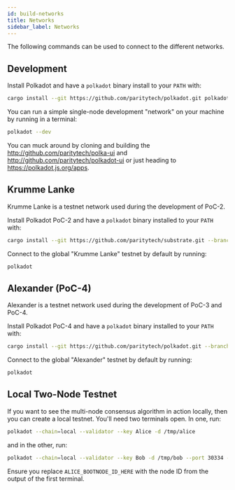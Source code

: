 ```yaml
---
id: build-networks
title: Networks
sidebar_label: Networks
---
```


The following commands can be used to connect to the different networks.

## Development

Install Polkadot and have a `polkadot` binary install to your `PATH` with:

```bash
cargo install --git https://github.com/paritytech/polkadot.git polkadot
```

You can run a simple single-node development "network" on your machine by running in a terminal:

```bash
polkadot --dev
```

You can muck around by cloning and building the http://github.com/paritytech/polka-ui and http://github.com/paritytech/polkadot-ui or just heading to https://polkadot.js.org/apps.

## Krumme Lanke

Krumme Lanke is a testnet network used during the development of PoC-2.

Install Polkadot PoC-2 and have a `polkadot` binary installed to your `PATH` with:

```bash
cargo install --git https://github.com/paritytech/substrate.git --branch v0.2 polkadot
```

Connect to the global "Krumme Lanke" testnet by default by running:

```bash
polkadot
```

## Alexander (PoC-4)

Alexander is a testnet network used during the development of PoC-3 and PoC-4.

Install Polkadot PoC-4 and have a `polkadot` binary installed to your `PATH` with:

```bash
cargo install --git https://github.com/paritytech/polkadot.git --branch v0.4 polkadot
```

Connect to the global "Alexander" testnet by default by running:

```bash
polkadot
```

## Local Two-Node Testnet

If you want to see the multi-node consensus algorithm in action locally, then you can create a local testnet. You'll need two terminals open. In one, run:

```bash
polkadot --chain=local --validator --key Alice -d /tmp/alice
```

and in the other, run:

```bash
polkadot --chain=local --validator --key Bob -d /tmp/bob --port 30334 --bootnodes '/ip4/127.0.0.1/tcp/30333/p2p/ALICE_BOOTNODE_ID_HERE'
```

Ensure you replace `ALICE_BOOTNODE_ID_HERE` with the node ID from the output of the first terminal.
